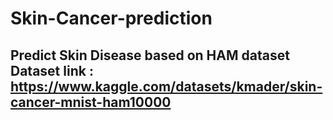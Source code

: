 # Skin-Cancer-prediction
## Predict Skin Disease based on HAM dataset Dataset link : https://www.kaggle.com/datasets/kmader/skin-cancer-mnist-ham10000
